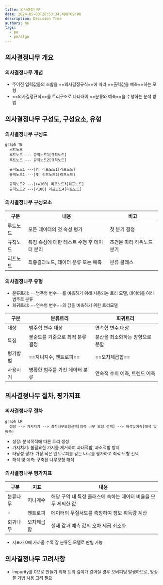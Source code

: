 ```yaml
---
title: 의사결정나무
date: 2024-05-03T20:53:34.498+09:00
description: Decision Tree
authors: me
tags:
  - pe
  - pe/algo
---
```


## 의사결정나무 개요

### 의사결정나무 개념

- 주어진 입력값들의 조합을 ==의사결정규칙==에 따라 ==출력값을 예측==하는 모형
- ==의사결정규칙==을 트리구조로 나타내어 ==분류와 예측==을 수행하는 분석 방법

## 의사결정나무 구성도, 구성요소, 유형

### 의사결정나무 구성도

```mermaid
graph TB
  루트노드
  루트노드 --- 규칙노드1[규칙노드]
  루트노드 --- 규칙노드2[규칙노드]

  규칙노드1 ---|Y| 리프노드1[리프노드]
  규칙노드1 ---|N| 리프노드2[리프노드]

  규칙노드2 ---|>=100| 리프노드3[리프노드]
  규칙노드2 ---|<100| 리프노드4[리프노드]
```

### 의사결정나무 구성요소

| 구분 | 내용 | 비고 |
| --- | --- | --- |
| 루트노드 | 모든 데이터의 첫 속성 평가 | 첫 분기 결정 |
| 규칙노드 | 특정 속성에 대한 테스트 수행 후 데이터 분리 | 조건문 따라 하위노드 분기 |
| 리프노드 | 최종결과노드, 데이터 분류 또는 예측 | 분류 클래스 |

### 의사결정나무 유형

- 분류트리: ==범주형 변수==를 예측하기 위해 사용되는 트리 모델, 데이터를 여러 범주로 분류
- 회귀트리: ==연속형 변수==의 값을 예측하기 위한 트리모델

| 구분     | 분류트리                         | 회귀트리                        |
| -------- | -------------------------------- | ------------------------------- |
| 대상     | 범주형 변수 대상                 | 연속형 변수 대상                |
| 특징     | 불순도를 기준으로 최적 분류 결정 | 분산을 최소화하는 방향으로 분할 |
| 평가방법 | ==지니지수, 엔트로피==               | ==오차제곱합==                      |
| 사용시기 | 명확한 범주를 가진 데이터 분류   | 연속적 수치 예측, 트렌드 예측   |

## 의사결정나무 절차, 평가지표

### 의사결정나무 절차

```mermaid
graph LR
  성장 --> 가지치기 --> 최적나무모형선택[최적 나무 모형 선택] --> 해석및예측[해석 및 예측]
```

- 성장: 분석목적에 따른 트리 생성
- 가지치기: 불필요한 가지를 제거하여 과대적합, 과소적합 방지
- 타당성 평가: 가장 적은 엔트로피를 갖는 나무를 평가하고 최적 모형 선택
- 해석 및 예측: 구축된 나무모형 해석

### 의사결정나무 평가지표

| 구분 | 지표 | 내용 |
| --- | --- | --- |
| 분류나무 | 지니계수 | 해당 구역 내 특정 클래스에 속하는 데이터 비율을 모두 제외한 값 |
| - | 엔트로피 | 데이터의 무질서도를 측정하여 정보 획득량 계산 |
| 회귀나무 | 오차제곱합 | 실제 값과 예측 값의 오차 제곱 최소화 |

- 지표가 0에 가까울 수록 잘 분류된 모델로 판별 가능

## 의사결정나무 고려사항

- Impurity를 0으로 만들기 위해 트리 깊이가 깊어질 경우 오버피팅 발생하므로, 앙상블 기법 사용 고려 필요
